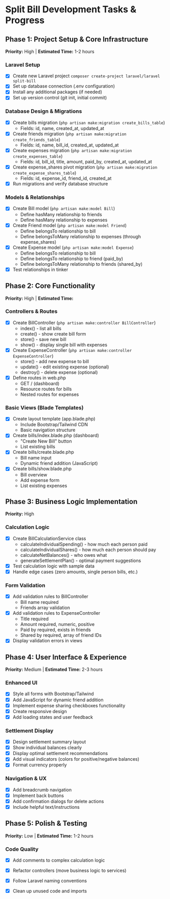 # Split Bill Development Tasks & Progress

## Phase 1: Project Setup & Core Infrastructure
**Priority:** High | **Estimated Time:** 1-2 hours

### Laravel Setup
- [x] Create new Laravel project `composer create-project laravel/laravel split-bill`
- [x] Set up database connection (.env configuration)
- [x] Install any additional packages (if needed)
- [x] Set up version control (git init, initial commit)

### Database Design & Migrations
- [x] Create bills migration (`php artisan make:migration create_bills_table`)
  - Fields: id, name, created_at, updated_at
- [x] Create friends migration (`php artisan make:migration create_friends_table`)
  - Fields: id, name, bill_id, created_at, updated_at
- [x] Create expenses migration (`php artisan make:migration create_expenses_table`)
  - Fields: id, bill_id, title, amount, paid_by, created_at, updated_at
- [x] Create expense_shares pivot migration (`php artisan make:migration create_expense_shares_table`)
  - Fields: id, expense_id, friend_id, created_at
- [x] Run migrations and verify database structure

### Models & Relationships
- [x] Create Bill model (`php artisan make:model Bill`)
  - Define hasMany relationship to friends
  - Define hasMany relationship to expenses
- [x] Create Friend model (`php artisan make:model Friend`)
  - Define belongsTo relationship to bill
  - Define belongsToMany relationship to expenses (through expense_shares)
- [x] Create Expense model (`php artisan make:model Expense`)
  - Define belongsTo relationship to bill
  - Define belongsTo relationship to friend (paid_by)
  - Define belongsToMany relationship to friends (shared_by)
- [x] Test relationships in tinker

## Phase 2: Core Functionality
**Priority:** High | **Estimated Time:**

### Controllers & Routes
- [x] Create BillController (`php artisan make:controller BillController`)
  - index() - list all bills
  - create() - show create bill form
  - store() - save new bill
  - show() - display single bill with expenses
- [x] Create ExpenseController (`php artisan make:controller ExpenseController`)
  - store() - add new expense to bill
  - update() - edit existing expense (optional)
  - destroy() - delete expense (optional)
- [x] Define routes in web.php
  - GET / (dashboard)
  - Resource routes for bills
  - Nested routes for expenses

### Basic Views (Blade Templates)
- [x] Create layout template (app.blade.php)
  - Include Bootstrap/Tailwind CDN
  - Basic navigation structure
- [x] Create bills/index.blade.php (dashboard)
  - "Create New Bill" button
  - List existing bills
- [x] Create bills/create.blade.php
  - Bill name input
  - Dynamic friend addition (JavaScript)
- [x] Create bills/show.blade.php
  - Bill overview
  - Add expense form
  - List existing expenses

## Phase 3: Business Logic Implementation
**Priority:** High 

### Calculation Logic
- [x] Create BillCalculationService class
  - calculateIndividualSpending() - how much each person paid
  - calculateIndividualShares() - how much each person should pay
  - calculateNetBalances() - who owes what
  - generateSettlementPlan() - optimal payment suggestions
- [x] Test calculation logic with sample data
- [x] Handle edge cases (zero amounts, single person bills, etc.)

### Form Validation
- [x] Add validation rules to BillController
  - Bill name required
  - Friends array validation
- [x] Add validation rules to ExpenseController
  - Title required
  - Amount required, numeric, positive
  - Paid by required, exists in friends
  - Shared by required, array of friend IDs
- [x] Display validation errors in views

## Phase 4: User Interface & Experience
**Priority:** Medium | **Estimated Time:** 2-3 hours

### Enhanced UI
- [x] Style all forms with Bootstrap/Tailwind
- [x] Add JavaScript for dynamic friend addition
- [x] Implement expense sharing checkboxes functionality
- [x] Create responsive design
- [x] Add loading states and user feedback

### Settlement Display
- [x] Design settlement summary layout
- [x] Show individual balances clearly
- [x] Display optimal settlement recommendations
- [x] Add visual indicators (colors for positive/negative balances)
- [x] Format currency properly

### Navigation & UX
- [x] Add breadcrumb navigation
- [x] Implement back buttons
- [x] Add confirmation dialogs for delete actions
- [x] Include helpful text/instructions

## Phase 5: Polish & Testing
**Priority:** Low | **Estimated Time:** 1-2 hours

### Code Quality
- [x] Add comments to complex calculation logic
- [x] Refactor controllers (move business logic to services)
- [x] Follow Laravel naming conventions
- [x] Clean up unused code and imports

